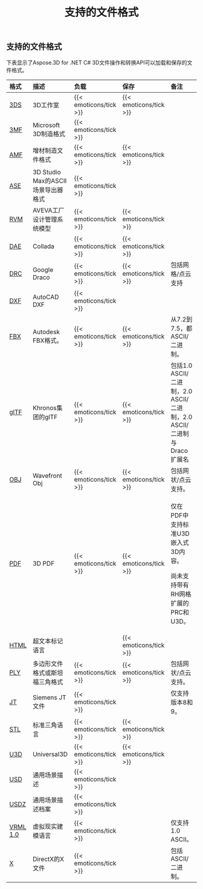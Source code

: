 ﻿---
title: 支持的文件格式
type: docs
weight: 20
url: /zh/net/supported-file-formats/
description: C# .NET 3D文件操作和转换API可以加载和保存3DS，3MF，AMF，FBX，DFX，OBJ，PLY，STL，USD，U3D和其他格式
---
## **支持的文件格式**
下表显示了Aspose.3D for .NET C# 3D文件操作和转换API可以加载和保存的文件格式。

|**格式**|**描述**|**负载**|**保存**|**备注**|
|:- |:- |:- |:- |:- |
|[3DS](https://docs.fileformat.com/3d/3ds/)|3D工作室|{{< emoticons/tick >}}|{{< emoticons/tick >}}||
|[3MF](https://docs.fileformat.com/3d/3mf/)|Microsoft 3D制造格式|{{< emoticons/tick >}}|||
|[AMF](https://docs.fileformat.com/3d/amf/)|增材制造文件格式|{{< emoticons/tick >}}|{{< emoticons/tick >}}||
|[ASE](https://docs.fileformat.com/3d/ase/)|3D Studio Max的ASCII场景导出器格式|{{< emoticons/tick >}}|||
|[RVM](https://docs.fileformat.com/3d/rvm/)|AVEVA工厂设计管理系统模型|{{< emoticons/tick >}}|{{< emoticons/tick >}}||
|[DAE](https://docs.fileformat.com/3d/dae/)|Collada|{{< emoticons/tick >}}|{{< emoticons/tick >}}||
|[DRC](https://docs.fileformat.com/3d/drc/)|Google Draco|{{< emoticons/tick >}}|{{< emoticons/tick >}}|包括网格/点云支持|
|[DXF](https://docs.fileformat.com/cad/dxf/)|AutoCAD DXF|{{< emoticons/tick >}}|||
|[FBX](https://docs.fileformat.com/3d/fbx/)|Autodesk FBX格式。|{{< emoticons/tick >}}|{{< emoticons/tick >}}|从7.2到7.5，都ASCII/二进制。|
|[glTF](https://docs.fileformat.com/3d/glb/)|Khronos集团的glTF|{{< emoticons/tick >}}|{{< emoticons/tick >}}|包括1.0 ASCII/二进制，2.0 ASCII/二进制，2.0 ASCII/二进制与Draco扩展名|
|[OBJ](https://docs.fileformat.com/3d/obj/)|Wavefront Obj|{{< emoticons/tick >}}|{{< emoticons/tick >}}|包括网状/点云支持。|
|[PDF](https://docs.fileformat.com/pdf/)|3D PDF|{{< emoticons/tick >}}|{{< emoticons/tick >}}|<p>仅在PDF中支持标准U3D嵌入式3D内容。</p><p>尚未支持带有RH网格扩展的PRC和U3D。</p>|
|[HTML](https://docs.fileformat.com/web/html/)|超文本标记语言||{{< emoticons/tick >}}||
|[PLY](https://docs.fileformat.com/3d/ply/)|多边形文件格式或斯坦福三角格式|{{< emoticons/tick >}}|{{< emoticons/tick >}}|包括网状/点云支持。|
|[JT](https://docs.fileformat.com/3d/jt/)|Siemens JT文件|{{< emoticons/tick >}}||仅支持版本8和9。|
|[STL](https://docs.fileformat.com/cad/stl/)|标准三角语言|{{< emoticons/tick >}}|{{< emoticons/tick >}}||
|[U3D](https://docs.fileformat.com/3d/u3d/)|Universal3D|{{< emoticons/tick >}}|{{< emoticons/tick >}}||
|[USD](https://docs.fileformat.com/3d/usd/)|通用场景描述|{{< emoticons/tick >}}|||
|[USDZ](https://docs.fileformat.com/3d/usdz/)|通用场景描述档案|{{< emoticons/tick >}}|||
|[VRML 1.0](https://docs.fileformat.com/3d/vrml/)|虚拟现实建模语言|{{< emoticons/tick >}}||仅支持1.0 ASCII。|
|[X](https://docs.fileformat.com/3d/x/)|DirectX的X文件|{{< emoticons/tick >}}||包括ASCII/二进制。|

